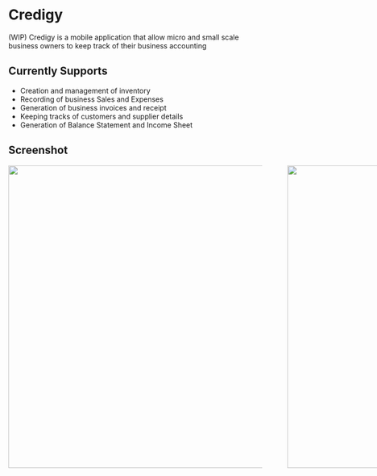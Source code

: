 # Credigy

(WIP) Credigy is a mobile application that allow micro and small scale business owners to keep track of their business accounting

## Currently Supports
- Creation and management of inventory
- Recording of business Sales and Expenses
- Generation of business invoices and receipt
- Keeping tracks of customers and supplier details
- Generation of Balance Statement and Income Sheet


## Screenshot
<div style="display:flex; flex-direction:row;gap:50px;">
<img src="https://user-images.githubusercontent.com/57121852/173249459-b1fc5e21-6f33-42ba-9d35-42aecf216c07.jpg" height="600px" style="object-fit:contains">
<img src="https://user-images.githubusercontent.com/57121852/173250141-8c4556a6-2965-408e-9d8a-985a281cf26e.jpg" height="600px">
  
 <div style="display:flex; flex-direction:column;gap:15px;">
  <img src="https://user-images.githubusercontent.com/57121852/173249795-0da83788-015d-408d-9cae-d2cf10d4fac0.jpg" height="200px" >
<img src="https://user-images.githubusercontent.com/57121852/173249798-7fcc40f0-71b5-41e0-8675-c20b18fac31d.jpg" height="200px">
</div>
</div>
